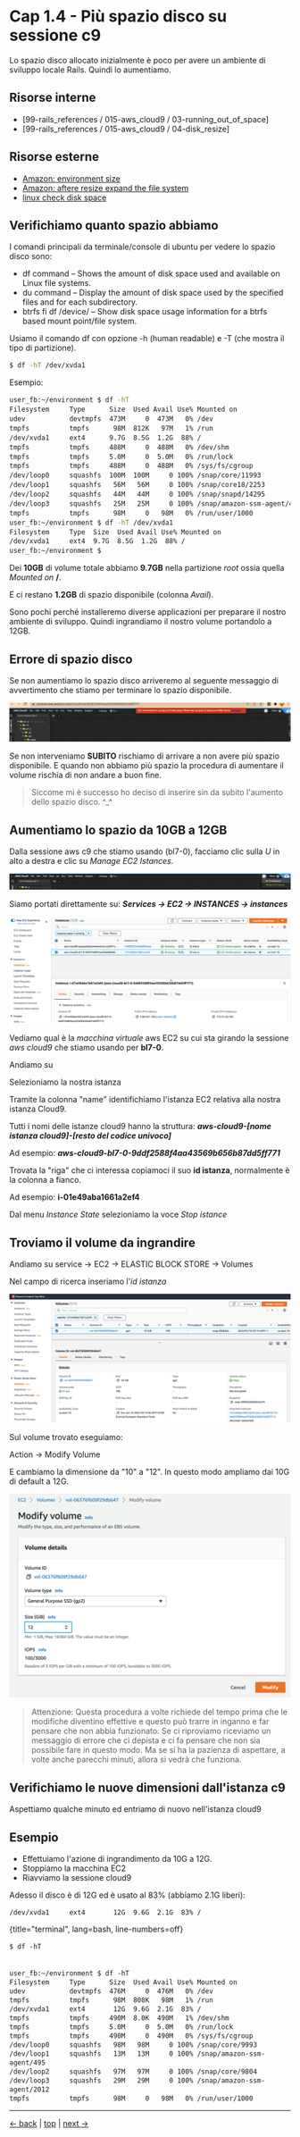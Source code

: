 # <a name="top"></a> Cap 1.4 - Più spazio disco su sessione c9

Lo spazio disco allocato inizialmente è poco per avere un ambiente di sviluppo locale Rails.
Quindi lo aumentiamo.



## Risorse interne

- [99-rails_references / 015-aws_cloud9 / 03-running_out_of_space]
- [99-rails_references / 015-aws_cloud9 / 04-disk_resize]



## Risorse esterne

- [Amazon: environment size](https://docs.aws.amazon.com/cloud9/latest/user-guide/move-environment.html#move-environment-resize)
- [Amazon: aftere resize expand the file system](https://docs.aws.amazon.com/AWSEC2/latest/UserGuide/recognize-expanded-volume-linux.html)
- [linux check disk space](https://www.cyberciti.biz/faq/linux-check-disk-space-command/)



## Verifichiamo quanto spazio abbiamo
I comandi principali da terminale/console di ubuntu per vedere lo spazio disco sono:

- df command – Shows the amount of disk space used and available on Linux file systems.
- du command – Display the amount of disk space used by the specified files and for each subdirectory.
- btrfs fi df /device/ – Show disk space usage information for a btrfs based mount point/file system.

Usiamo il comando df con opzione -h (human readable) e -T (che mostra il tipo di partizione).

```bash
$ df -hT /dev/xvda1
```

Esempio:

```bash
user_fb:~/environment $ df -hT
Filesystem     Type      Size  Used Avail Use% Mounted on
udev           devtmpfs  473M     0  473M   0% /dev
tmpfs          tmpfs      98M  812K   97M   1% /run
/dev/xvda1     ext4      9.7G  8.5G  1.2G  88% /
tmpfs          tmpfs     488M     0  488M   0% /dev/shm
tmpfs          tmpfs     5.0M     0  5.0M   0% /run/lock
tmpfs          tmpfs     488M     0  488M   0% /sys/fs/cgroup
/dev/loop0     squashfs  100M  100M     0 100% /snap/core/11993
/dev/loop1     squashfs   56M   56M     0 100% /snap/core18/2253
/dev/loop2     squashfs   44M   44M     0 100% /snap/snapd/14295
/dev/loop3     squashfs   25M   25M     0 100% /snap/amazon-ssm-agent/4046
tmpfs          tmpfs      98M     0   98M   0% /run/user/1000
user_fb:~/environment $ df -hT /dev/xvda1
Filesystem     Type  Size  Used Avail Use% Mounted on
/dev/xvda1     ext4  9.7G  8.5G  1.2G  88% /
user_fb:~/environment $ 
```

Dei **10GB** di volume totale abbiamo **9.7GB** nella partizione *root* ossia quella *Mounted on* **/**.

E ci restano **1.2GB** di spazio disponibile (colonna *Avail*).

Sono pochi perché installeremo diverse applicazioni per preparare il nostro ambiente di sviluppo.
Quindi ingrandiamo il nostro volume portandolo a 12GB.



## Errore di spazio disco

Se non aumentiamo lo spazio disco arriveremo al seguente messaggio di avvertimento che stiamo per terminare lo spazio disponibile.

![fig01](https://github.com/flaviobordonidev/leanpubabrandnewcms/blob/master/01-base/01-new_app/04_fig01-aws_c9_running_out_of_space.png)

Se non interveniamo **SUBITO** rischiamo di arrivare a non avere più spazio disponibile.
E quando non abbiamo più spazio la procedura di aumentare il volume rischia di non andare a buon fine.

> Siccome mi è successo ho deciso di inserire sin da subito l'aumento dello spazio disco. ^_^



## Aumentiamo lo spazio da 10GB a 12GB

Dalla sessione aws c9 che stiamo usando (bl7-0), facciamo clic sulla *U* in alto a destra e clic su *Manage EC2 Istances*.

![fig02](https://github.com/flaviobordonidev/leanpubabrandnewcms/blob/master/01-base/01-new_app/04_fig02-aws_c9_manage_ec2.png)

Siamo portati direttamente su: ***Services -> EC2 -> INSTANCES -> instances***

![fig03](https://github.com/flaviobordonidev/leanpubabrandnewcms/blob/master/01-base/01-new_app/04_fig03-aws_ec2_instance.png)


Vediamo qual è la *macchina virtuale* aws EC2 su cui sta girando la sessione *aws cloud9* che stiamo usando per **bl7-0**. 

Andiamo su 

Selezioniamo la nostra istanza

Tramite la colonna "name" identifichiamo l'istanza EC2 relativa alla nostra istanza Cloud9.

Tutti i nomi delle istanze cloud9 hanno la struttura: ***aws-cloud9-[nome istanza cloud9]-[resto del codice univoco]***

Ad esempio: ***aws-cloud9-bl7-0-9ddf2588f4aa43569b656b87dd5ff771***

Trovata la "riga" che ci interessa copiamoci il suo **id istanza**, normalmente è la colonna a fianco.

Ad esempio: **i-01e49aba1661a2ef4**


Dal menu *Instance State* selezioniamo la voce *Stop istance*


## Troviamo il volume da ingrandire


Andiamo su service -> EC2 -> ELASTIC BLOCK STORE -> Volumes

Nel campo di ricerca inseriamo l'*id istanza* 

![fig03](https://github.com/flaviobordonidev/leanpubabrandnewcms/blob/master/01-base/01-new_app/09_fig03-aws_ec2_elastic_block_store_volumes.png)

Sul volume trovato eseguiamo:

Action -> Modify Volume

E cambiamo la dimensione da "10" a "12". In questo modo ampliamo dai 10G di default a 12G.

![fig04](https://github.com/flaviobordonidev/leanpubabrandnewcms/blob/master/01-base/01-new_app/09_fig04-aws_ec2_resize_volume.png)

> Attenzione:
> Questa procedura a volte richiede del tempo prima che le modifiche diventino effettive e questo può trarre in inganno e far pensare che non abbia funzionato. 
> Se ci riproviamo riceviamo un messaggio di errore che ci depista e ci fa pensare che non sia possibile fare in questo modo. 
> Ma se si ha la pazienza di aspettare, a volte anche parecchi minuti, allora si vedrà che funziona.



## Verifichiamo le nuove dimensioni dall'istanza c9

Aspettiamo qualche minuto ed entriamo di nuovo nell'istanza cloud9



## Esempio

* Effettuiamo l'azione di ingrandimento da 10G a 12G.
* Stoppiamo la macchina EC2 
* Riavviamo la sessione cloud9

Adesso il disco è di 12G ed è usato al 83% (abbiamo 2.1G liberi):

```
/dev/xvda1     ext4       12G  9.6G  2.1G  83% /
```


{title="terminal", lang=bash, line-numbers=off}
```
$ df -hT


user_fb:~/environment $ df -hT
Filesystem     Type      Size  Used Avail Use% Mounted on
udev           devtmpfs  476M     0  476M   0% /dev
tmpfs          tmpfs      98M  808K   98M   1% /run
/dev/xvda1     ext4       12G  9.6G  2.1G  83% /
tmpfs          tmpfs     490M  8.0K  490M   1% /dev/shm
tmpfs          tmpfs     5.0M     0  5.0M   0% /run/lock
tmpfs          tmpfs     490M     0  490M   0% /sys/fs/cgroup
/dev/loop0     squashfs   98M   98M     0 100% /snap/core/9993
/dev/loop1     squashfs   13M   13M     0 100% /snap/amazon-ssm-agent/495
/dev/loop2     squashfs   97M   97M     0 100% /snap/core/9804
/dev/loop3     squashfs   29M   29M     0 100% /snap/amazon-ssm-agent/2012
tmpfs          tmpfs      98M     0   98M   0% /run/user/1000
```





---

[<- back](https://github.com/flaviobordonidev/leanpubabrandnewcms/blob/master/01-base/01-new_app/08-gemfile_ruby_version)
 | [top](#top) |
[next ->](https://github.com/flaviobordonidev/leanpubabrandnewcms/blob/master/01-base/02-git/01-git_story.md)

